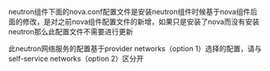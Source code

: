 neutron组件下面的nova.conf配置文件是安装neutron组件时候基于nova组件后面的修改，是对之前nova组件配置文件的新增，如果只是安装了nova而没有安装neutron那么此配置文件不需要进行更新


此neutron网络服务的配置基于provider networks（option 1）选择的配置，请与self-service networks（option 2）区分开
